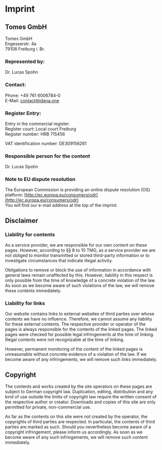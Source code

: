 # Imprint

## Tomes GmbH

Tomes GmbH  
Engesserstr. 4a  
79108 Freiburg i. Br.

### Represented by:

Dr. Lucas Spohn

### Contact:

Phone: +49 761 6006784-0  
E-Mail: contact@idana.one

### Register Entry:

Entry in the commercial register.  
Register court: Local court Freiburg  
Register number: HRB 715456

VAT identification number: DE309156261  

### Responsible person for the content

Dr. Lucas Spohn

### Note to EU dispute resolution

The European Commission is providing an online dispute resolution (OS) platform: [http://ec.europa.eu/consumers/odr](http://ec.europa.eu/consumers/odr)  
You will find our e-mail address at the top of the imprint.  

## Disclaimer

### Liability for contents

As a service provider, we are responsible for our own content on these pages. However, according to §§ 8 to 10 TMG, as a service provider we are not obliged to monitor transmitted or stored third-party information or to investigate circumstances that indicate illegal activity.

Obligations to remove or block the use of information in accordance with general laws remain unaffected by this. However, liability in this respect is only possible from the time of knowledge of a concrete violation of the law. As soon as we become aware of such violations of the law, we will remove these contents immediately.

### Liability for links

Our website contains links to external websites of third parties over whose contents we have no influence. Therefore, we cannot assume any liability for these external contents. The respective provider or operator of the pages is always responsible for the contents of the linked pages. The linked pages were checked for possible legal infringements at the time of linking. Illegal contents were not recognizable at the time of linking.

However, permanent monitoring of the content of the linked pages is unreasonable without concrete evidence of a violation of the law. If we become aware of any infringements, we will remove such links immediately.

## Copyright

The contents and works created by the site operators on these pages are subject to German copyright law. Duplication, editing, distribution and any kind of use outside the limits of copyright law require the written consent of the respective author or creator. Downloads and copies of this site are only permitted for private, non-commercial use.

As far as the contents on this site were not created by the operator, the copyrights of third parties are respected. In particular, the contents of third parties are marked as such. Should you nevertheless become aware of a copyright infringement, please inform us accordingly. As soon as we become aware of any such infringements, we will remove such content immediately.
